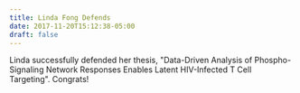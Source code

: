 ```yaml
---
title: Linda Fong Defends
date: 2017-11-20T15:12:38-05:00
draft: false
---
```


Linda successfully defended her thesis, "Data-Driven Analysis of
Phospho-Signaling Network Responses Enables Latent HIV-Infected T Cell
Targeting". Congrats!
